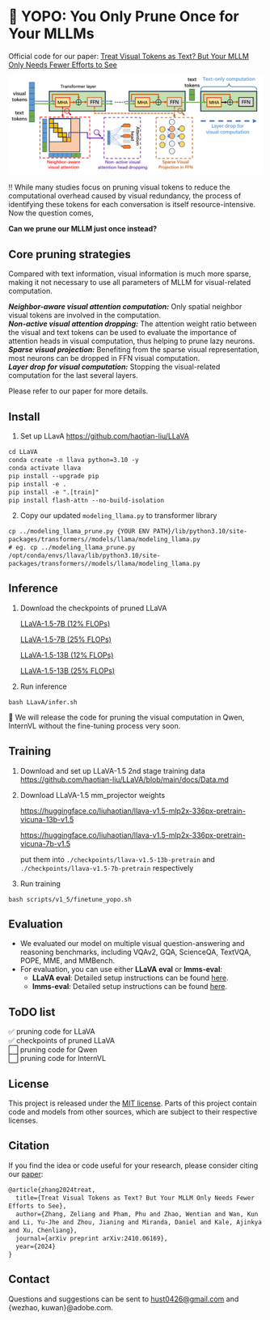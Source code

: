 # :rocket: YOPO: You Only Prune Once for Your MLLMs


Official code for our paper: [Treat Visual Tokens as Text? But Your MLLM Only Needs Fewer Efforts to See](https://arxiv.org/abs/2410.06169)

![Alt text](images/method_fig.png "Overview of our method.")

:bangbang: While many studies focus on pruning visual tokens to reduce the computational overhead caused by visual redundancy, the process of identifying these tokens for each conversation is itself resource-intensive. Now the question comes, 

**Can we prune our MLLM just once instead?**

## Core pruning strategies

Compared with text information, visual information is much more sparse, making it not necessary to use all parameters of MLLM for visual-related computation.

***Neighbor-aware visual attention computation:*** Only spatial neighbor visual tokens are involved in the computation.      
***Non-active visual attention dropping:*** The attention weight ratio between the visual and text tokens can be used to evaluate the importance of attention heads in visual computation, thus helping to prune lazy neurons.     
***Sparse visual projection:*** Benefiting from the sparse visual representation, most neurons can be dropped in FFN visual computation.    
***Layer drop for visual computation:*** Stopping the visual-related computation for the last several layers.  

Please refer to our paper for more details.




## Install
1. Set up LLavA  https://github.com/haotian-liu/LLaVA 
```Shell
cd LLaVA
conda create -n llava python=3.10 -y
conda activate llava
pip install --upgrade pip  
pip install -e .
pip install -e ".[train]"
pip install flash-attn --no-build-isolation
```

2. Copy our updated `modeling_llama.py` to transformer library
```Shell
cp ../modeling_llama_prune.py {YOUR ENV PATH}/lib/python3.10/site-packages/transformers//models/llama/modeling_llama.py
# eg. cp ../modeling_llama_prune.py /opt/conda/envs/llava/lib/python3.10/site-packages/transformers//models/llama/modeling_llama.py

```
## Inference
1. Download the checkpoints of pruned LLaVA
   
   [LLaVA-1.5-7B (12% FLOPs)](https://huggingface.co/zwt123home123/llava-1.5-7b-prune-zp12)

   [LLaVA-1.5-7B (25% FLOPs)](https://huggingface.co/zwt123home123/llava-1.5-13b-prune-zp25)

   [LLaVA-1.5-13B (12% FLOPs)](https://huggingface.co/zwt123home123/llava-1.5-7b-prune-zp12)

   [LLaVA-1.5-13B (25% FLOPs)](https://huggingface.co/zwt123home123/llava-1.5-13b-prune-zp25)

2. Run inference
```Shell
bash LLavA/infer.sh
```
:triangular_flag_on_post:  We will release the code for pruning the visual computation in Qwen, InternVL without the fine-tuning process very soon.  
 
## Training

1. Download and set up LLaVA-1.5 2nd stage training data
   https://github.com/haotian-liu/LLaVA/blob/main/docs/Data.md
2. Download LLaVA-1.5 mm_projector weights
   
   https://huggingface.co/liuhaotian/llava-v1.5-mlp2x-336px-pretrain-vicuna-13b-v1.5

   https://huggingface.co/liuhaotian/llava-v1.5-mlp2x-336px-pretrain-vicuna-7b-v1.5

   put them into `./checkpoints/llava-v1.5-13b-pretrain` and `./checkpoints/llava-v1.5-7b-pretrain` respectively
4. Run training
```Shell
bash scripts/v1_5/finetune_yopo.sh
```
## Evaluation

- We evaluated our model on multiple visual question-answering and reasoning benchmarks, including VQAv2, GQA, ScienceQA, TextVQA, POPE, MME, and MMBench.  
- For evaluation, you can use either **LLaVA eval** or **lmms-eval**:  
  - **LLaVA eval**: Detailed setup instructions can be found [here](https://github.com/haotian-liu/LLaVA/blob/main/docs/Evaluation.md).  
  - **lmms-eval**: Detailed setup instructions can be found [here](https://github.com/EvolvingLMMs-Lab/lmms-eval).  


## ToDO list
:white_check_mark: pruning code for LLaVA   
:white_check_mark: checkpoints of pruned LLaVA     
:white_large_square:  pruning code for Qwen  
:white_large_square:  pruning code for InternVL     


## License

This project is released under the [MIT license](LICENSE). Parts of this project contain code and models from other sources, which are subject to their respective licenses.

## Citation

If you find the idea or code useful for your research, please consider citing our [paper](https://arxiv.org/abs/2403.12777):

```
@article{zhang2024treat,
  title={Treat Visual Tokens as Text? But Your MLLM Only Needs Fewer Efforts to See},
  author={Zhang, Zeliang and Pham, Phu and Zhao, Wentian and Wan, Kun and Li, Yu-Jhe and Zhou, Jianing and Miranda, Daniel and Kale, Ajinkya and Xu, Chenliang},
  journal={arXiv preprint arXiv:2410.06169},
  year={2024}
}
```

## Contact
Questions and suggestions can be sent to hust0426@gmail.com and {wezhao, kuwan}@adobe.com.
